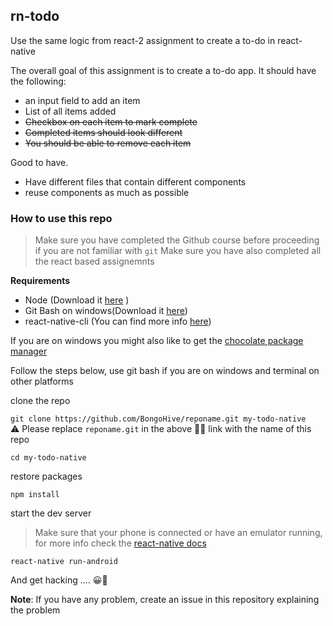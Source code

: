 ## rn-todo
Use the same logic from react-2 assignment to create a to-do in react-native


The overall goal of this assignment is to create a to-do app.
It should have the following:

- an input field to add an item
- List of all items added
- <del>Checkbox on each item to mark complete</del>
- <del>Completed items should look different</del>
- <del>You should be able to remove each item</del>

Good to have.

- Have different files that contain different components
- reuse components as much as possible


### How to use this repo
> Make sure you have completed the Github course before proceeding if you are not familiar with `git`
> Make sure you have also completed all the react based assignemnts

**Requirements**

- Node (Download it [here](https://nodejs.org/en/download/) )
- Git Bash on windows(Download it [here](https://gitforwindows.org))
- react-native-cli (You can find more info [here](https://facebook.github.io/react-native/docs/getting-started))

If you are on windows you might also like to get the [chocolate package manager](https://chocolatey.org)

Follow the steps below, use git bash if you are on windows and terminal on other platforms

clone the repo

`git clone https://github.com/BongoHive/reponame.git my-todo-native`  
⚠️ Please replace `reponame.git` in the above ☝🏾 link with the name of this repo 

`cd my-todo-native`

restore packages

`npm install`

start the dev server
> Make sure that your phone is connected or have an emulator running, for more info check the [react-native docs](https://facebook.github.io/react-native/docs/getting-started)

`react-native run-android` 

And get hacking .... 😀🚀


**Note**: If you have any problem, create an issue in this repository explaining the problem

